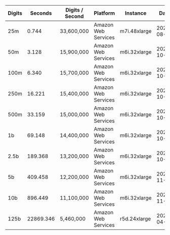 | Digits | Seconds | Digits / Second | Platform | Instance | Date | Files |
| ------ | ------- | --------------- | -------- | -------- | ---- | ----- |
| 25m | 0.744 | 33,600,000 | Amazon Web Services | m7i.48xlarge | 2023-08-06 | [cfg](../Amazon%20Web%20Services/m7i.48xlarge/Gauss%20%5BSeries%5D/Gauss%20-%2020230806-122147.cfg) [out](../Amazon%20Web%20Services/m7i.48xlarge/Gauss%20%5BSeries%5D/Gauss%20-%2020230806-122147.out) [txt](../Amazon%20Web%20Services/m7i.48xlarge/Gauss%20%5BSeries%5D/Gauss%20-%2020230806-122147.txt) |
| 50m | 3.128 | 15,900,000 | Amazon Web Services | m6i.32xlarge | 2021-10-29 | [cfg](../Amazon%20Web%20Services/m6i.32xlarge/Gauss%20%5BSeries%5D/Gauss%20-%2020211029-163821.cfg) [out](../Amazon%20Web%20Services/m6i.32xlarge/Gauss%20%5BSeries%5D/Gauss%20-%2020211029-163821.out) [txt](../Amazon%20Web%20Services/m6i.32xlarge/Gauss%20%5BSeries%5D/Gauss%20-%2020211029-163821.txt) |
| 100m | 6.340 | 15,700,000 | Amazon Web Services | m6i.32xlarge | 2021-10-29 | [cfg](../Amazon%20Web%20Services/m6i.32xlarge/Gauss%20%5BSeries%5D/Gauss%20-%2020211029-163848.cfg) [out](../Amazon%20Web%20Services/m6i.32xlarge/Gauss%20%5BSeries%5D/Gauss%20-%2020211029-163848.out) [txt](../Amazon%20Web%20Services/m6i.32xlarge/Gauss%20%5BSeries%5D/Gauss%20-%2020211029-163848.txt) |
| 250m | 16.221 | 15,400,000 | Amazon Web Services | m6i.32xlarge | 2021-10-29 | [cfg](../Amazon%20Web%20Services/m6i.32xlarge/Gauss%20%5BSeries%5D/Gauss%20-%2020211029-163933.cfg) [out](../Amazon%20Web%20Services/m6i.32xlarge/Gauss%20%5BSeries%5D/Gauss%20-%2020211029-163933.out) [txt](../Amazon%20Web%20Services/m6i.32xlarge/Gauss%20%5BSeries%5D/Gauss%20-%2020211029-163933.txt) |
| 500m | 33.159 | 15,000,000 | Amazon Web Services | m6i.32xlarge | 2021-10-29 | [cfg](../Amazon%20Web%20Services/m6i.32xlarge/Gauss%20%5BSeries%5D/Gauss%20-%2020211029-175901.cfg) [out](../Amazon%20Web%20Services/m6i.32xlarge/Gauss%20%5BSeries%5D/Gauss%20-%2020211029-175901.out) [txt](../Amazon%20Web%20Services/m6i.32xlarge/Gauss%20%5BSeries%5D/Gauss%20-%2020211029-175901.txt) |
| 1b | 69.148 | 14,400,000 | Amazon Web Services | m6i.32xlarge | 2021-10-29 | [cfg](../Amazon%20Web%20Services/m6i.32xlarge/Gauss%20%5BSeries%5D/Gauss%20-%2020211029-180014.cfg) [out](../Amazon%20Web%20Services/m6i.32xlarge/Gauss%20%5BSeries%5D/Gauss%20-%2020211029-180014.out) [txt](../Amazon%20Web%20Services/m6i.32xlarge/Gauss%20%5BSeries%5D/Gauss%20-%2020211029-180014.txt) |
| 2.5b | 189.368 | 13,200,000 | Amazon Web Services | m6i.32xlarge | 2021-10-29 | [cfg](../Amazon%20Web%20Services/m6i.32xlarge/Gauss%20%5BSeries%5D/Gauss%20-%2020211029-214248.cfg) [out](../Amazon%20Web%20Services/m6i.32xlarge/Gauss%20%5BSeries%5D/Gauss%20-%2020211029-214248.out) [txt](../Amazon%20Web%20Services/m6i.32xlarge/Gauss%20%5BSeries%5D/Gauss%20-%2020211029-214248.txt) |
| 5b | 409.458 | 12,200,000 | Amazon Web Services | m6i.32xlarge | 2021-11-28 | [cfg](../Amazon%20Web%20Services/m6i.32xlarge/Gauss%20%5BSeries%5D/Gauss%20-%2020211128-115545.cfg) [out](../Amazon%20Web%20Services/m6i.32xlarge/Gauss%20%5BSeries%5D/Gauss%20-%2020211128-115545.out) [txt](../Amazon%20Web%20Services/m6i.32xlarge/Gauss%20%5BSeries%5D/Gauss%20-%2020211128-115545.txt) |
| 10b | 896.449 | 11,100,000 | Amazon Web Services | m6i.32xlarge | 2021-11-28 | [cfg](../Amazon%20Web%20Services/m6i.32xlarge/Gauss%20%5BSeries%5D/Gauss%20-%2020211128-192930.cfg) [out](../Amazon%20Web%20Services/m6i.32xlarge/Gauss%20%5BSeries%5D/Gauss%20-%2020211128-192930.out) [txt](../Amazon%20Web%20Services/m6i.32xlarge/Gauss%20%5BSeries%5D/Gauss%20-%2020211128-192930.txt) |
| 125b | 22869.346 | 5,460,000 | Amazon Web Services | r5d.24xlarge | 2020-04-19 | [cfg](../Amazon%20Web%20Services/r5d.24xlarge/Gauss%20%5BSeries%5D/Gauss%20-%2020200419-232102.cfg) [out](../Amazon%20Web%20Services/r5d.24xlarge/Gauss%20%5BSeries%5D/Gauss%20-%2020200419-232102.out) [txt](../Amazon%20Web%20Services/r5d.24xlarge/Gauss%20%5BSeries%5D/Gauss%20-%2020200419-232102.txt) |
